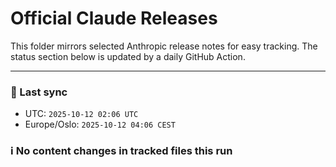 # Official Claude Releases

This folder mirrors selected Anthropic release notes for easy tracking.
The status section below is updated by a daily GitHub Action.


---

<!-- sync-status:start -->

### 🔄 Last sync
- UTC: `2025-10-12 02:06 UTC`
- Europe/Oslo: `2025-10-12 04:06 CEST`

### ℹ️ No content changes in tracked files this run

<!-- sync-status:end -->




















































